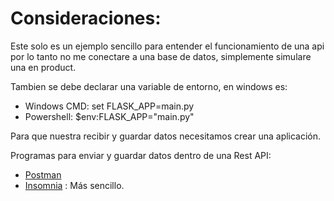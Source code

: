 # Consideraciones: 

Este solo es un ejemplo sencillo para entender el funcionamiento de una api por lo tanto no me conectare a una base de datos, simplemente simulare una en product. 

Tambien se debe declarar una variable de entorno, en windows es:
* Windows CMD: set FLASK_APP=main.py
* Powershell: $env:FLASK_APP="main.py"

Para que nuestra recibir y guardar datos necesitamos crear una aplicación. 

Programas para enviar y guardar datos dentro de una Rest API:

* [Postman](https://www.postman.com/)
* [Insomnia](https://insomnia.rest/download) : Más sencillo.
